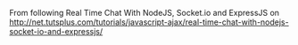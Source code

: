 From following Real Time Chat With NodeJS, Socket.io and ExpressJS on 
http://net.tutsplus.com/tutorials/javascript-ajax/real-time-chat-with-nodejs-socket-io-and-expressjs/

